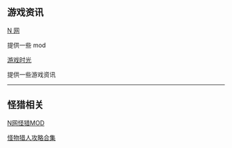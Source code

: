 
## 游戏资讯


[N 网](https://www.nexusmods.com/)

提供一些 mod

[游戏时光](https://www.vgtime.com/)

提供一些游戏资讯


<hr/>

## 怪猎相关

[N网怪猎MOD](https://www.nexusmods.com/monsterhunterworld)

[怪物猎人攻略合集](https://www.vgtime.com/topic/1063945.jhtml)

